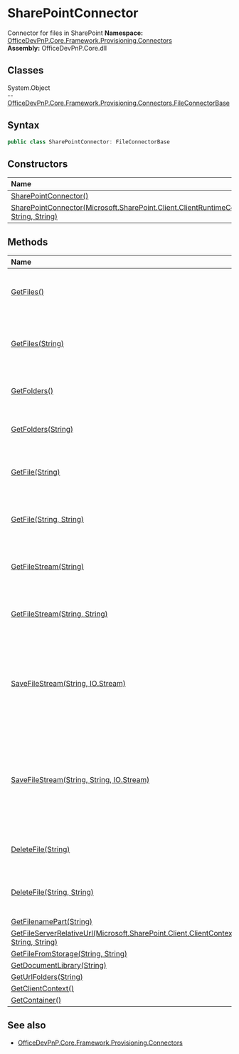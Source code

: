 # SharePointConnector
Connector for files in SharePoint
**Namespace:** [OfficeDevPnP.Core.Framework.Provisioning.Connectors](OfficeDevPnP.Core.Framework.Provisioning.Connectors.md)  
**Assembly:** OfficeDevPnP.Core.dll  
## Classes
System.Object  
-- [OfficeDevPnP.Core.Framework.Provisioning.Connectors.FileConnectorBase](OfficeDevPnP.Core.Framework.Provisioning.Connectors.FileConnectorBase.md)
## Syntax
```C#
public class SharePointConnector: FileConnectorBase
```
## Constructors
|**Name**|**Description**|
|:-----|:-----|
| [SharePointConnector()](SharePointConnectorconstructor1details.md) | 
| [SharePointConnector(Microsoft.SharePoint.Client.ClientRuntimeContext, String, String)](SharePointConnectorconstructor1details.md) | 
## Methods
|**Name**|**Description**|
|:-----|:-----|
| [GetFiles()](SharePointConnectorGetFiles.md) | Get the files available in the default container
| [GetFiles(String)](SharePointConnectorGetFilesString.md) | Get the files available in the specified container
| [GetFolders()](SharePointConnectorGetFolders.md) | Get the folders of the default container
| [GetFolders(String)](SharePointConnectorGetFoldersString.md) | Get the folders of a specified container
| [GetFile(String)](SharePointConnectorGetFileString.md) | Gets a file as string from the default container
| [GetFile(String, String)](SharePointConnectorGetFileStringString.md) | Gets a file as string from the specified container
| [GetFileStream(String)](SharePointConnectorGetFileStreamString.md) | Gets a file as stream from the default container
| [GetFileStream(String, String)](SharePointConnectorGetFileStreamStringString.md) | Gets a file as stream from the specified container
| [SaveFileStream(String, IO.Stream)](SharePointConnectorSaveFileStreamStringIO.Stream.md) | Saves a stream to the default container with the given name. If the file exists it will be overwritten
| [SaveFileStream(String, String, IO.Stream)](SharePointConnectorSaveFileStreamStringStringIO.Stream.md) | Saves a stream to the specified container with the given name. If the file exists it will be overwritten
| [DeleteFile(String)](SharePointConnectorDeleteFileString.md) | Deletes a file from the default container
| [DeleteFile(String, String)](SharePointConnectorDeleteFileStringString.md) | Deletes a file from the specified container
| [GetFilenamePart(String)](SharePointConnectorGetFilenamePartString.md) | 
| [GetFileServerRelativeUrl(Microsoft.SharePoint.Client.ClientContext, String, String)](SharePointConnectorGetFileServerRelativeUrlMicrosoft.SharePoint.Client.ClientContextStringString.md) | 
| [GetFileFromStorage(String, String)](SharePointConnectorGetFileFromStorageStringString.md) | 
| [GetDocumentLibrary(String)](SharePointConnectorGetDocumentLibraryString.md) | 
| [GetUrlFolders(String)](SharePointConnectorGetUrlFoldersString.md) | 
| [GetClientContext()](SharePointConnectorGetClientContext.md) | 
| [GetContainer()](SharePointConnectorGetContainer.md) | 
## See also
- [OfficeDevPnP.Core.Framework.Provisioning.Connectors](OfficeDevPnP.Core.Framework.Provisioning.Connectors.md)

